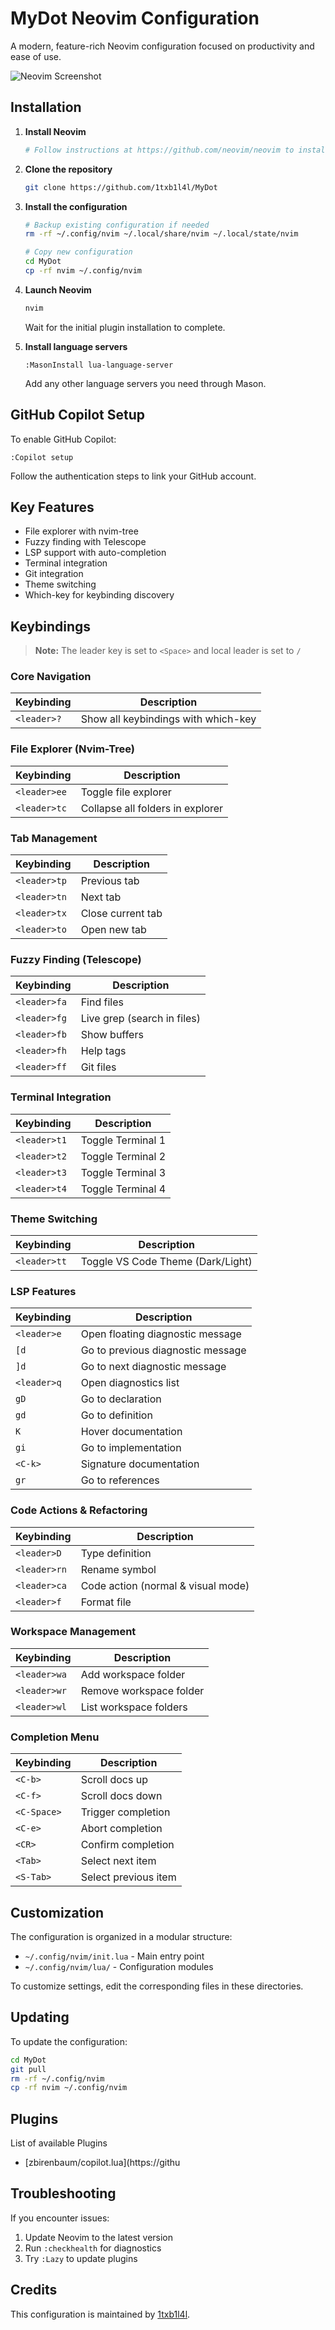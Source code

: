 # MyDot Neovim Configuration

A modern, feature-rich Neovim configuration focused on productivity and ease of use.

![Neovim Screenshot](https://raw.githubusercontent.com/1TXB1L4L/MyDot/refs/heads/main/screenshots/nvim1.jpg)

## Installation

1. **Install Neovim**
   ```bash
   # Follow instructions at https://github.com/neovim/neovim to install
   ```

2. **Clone the repository**
   ```bash
   git clone https://github.com/1txb1l4l/MyDot
   ```

3. **Install the configuration**
   ```bash
   # Backup existing configuration if needed
   rm -rf ~/.config/nvim ~/.local/share/nvim ~/.local/state/nvim
   
   # Copy new configuration
   cd MyDot
   cp -rf nvim ~/.config/nvim
   ```

4. **Launch Neovim**
   ```bash
   nvim
   ```
   Wait for the initial plugin installation to complete.

5. **Install language servers**
   ```
   :MasonInstall lua-language-server
   ```
   Add any other language servers you need through Mason.

## GitHub Copilot Setup

To enable GitHub Copilot:

```
:Copilot setup
```

Follow the authentication steps to link your GitHub account.

## Key Features

- File explorer with nvim-tree
- Fuzzy finding with Telescope
- LSP support with auto-completion
- Terminal integration
- Git integration
- Theme switching
- Which-key for keybinding discovery

## Keybindings

> **Note:** The leader key is set to `<Space>` and local leader is set to `/`

### Core Navigation

| Keybinding | Description |
|------------|-------------|
| `<leader>?` | Show all keybindings with which-key |

### File Explorer (Nvim-Tree)

| Keybinding | Description |
|------------|-------------|
| `<leader>ee` | Toggle file explorer |
| `<leader>tc` | Collapse all folders in explorer |

### Tab Management

| Keybinding | Description |
|------------|-------------|
| `<leader>tp` | Previous tab |
| `<leader>tn` | Next tab |
| `<leader>tx` | Close current tab |
| `<leader>to` | Open new tab |

### Fuzzy Finding (Telescope)

| Keybinding | Description |
|------------|-------------|
| `<leader>fa` | Find files |
| `<leader>fg` | Live grep (search in files) |
| `<leader>fb` | Show buffers |
| `<leader>fh` | Help tags |
| `<leader>ff` | Git files |

### Terminal Integration

| Keybinding | Description |
|------------|-------------|
| `<leader>t1` | Toggle Terminal 1 |
| `<leader>t2` | Toggle Terminal 2 |
| `<leader>t3` | Toggle Terminal 3 |
| `<leader>t4` | Toggle Terminal 4 |

### Theme Switching

| Keybinding | Description |
|------------|-------------|
| `<leader>tt` | Toggle VS Code Theme (Dark/Light) |

### LSP Features

| Keybinding | Description |
|------------|-------------|
| `<leader>e` | Open floating diagnostic message |
| `[d` | Go to previous diagnostic message |
| `]d` | Go to next diagnostic message |
| `<leader>q` | Open diagnostics list |
| `gD` | Go to declaration |
| `gd` | Go to definition |
| `K` | Hover documentation |
| `gi` | Go to implementation |
| `<C-k>` | Signature documentation |
| `gr` | Go to references |

### Code Actions & Refactoring

| Keybinding | Description |
|------------|-------------|
| `<leader>D` | Type definition |
| `<leader>rn` | Rename symbol |
| `<leader>ca` | Code action (normal & visual mode) |
| `<leader>f` | Format file |

### Workspace Management

| Keybinding | Description |
|------------|-------------|
| `<leader>wa` | Add workspace folder |
| `<leader>wr` | Remove workspace folder |
| `<leader>wl` | List workspace folders |

### Completion Menu

| Keybinding | Description |
|------------|-------------|
| `<C-b>` | Scroll docs up |
| `<C-f>` | Scroll docs down |
| `<C-Space>` | Trigger completion |
| `<C-e>` | Abort completion |
| `<CR>` | Confirm completion |
| `<Tab>` | Select next item |
| `<S-Tab>` | Select previous item |

## Customization

The configuration is organized in a modular structure:

- `~/.config/nvim/init.lua` - Main entry point
- `~/.config/nvim/lua/` - Configuration modules

To customize settings, edit the corresponding files in these directories.

## Updating

To update the configuration:

```bash
cd MyDot
git pull
rm -rf ~/.config/nvim
cp -rf nvim ~/.config/nvim
```

## Plugins

List of available Plugins

- [zbirenbaum/copilot.lua](https://githu

## Troubleshooting

If you encounter issues:

1. Update Neovim to the latest version
2. Run `:checkhealth` for diagnostics
3. Try `:Lazy` to update plugins

## Credits

This configuration is maintained by [1txb1l4l](https://github.com/1txb1l4l).
